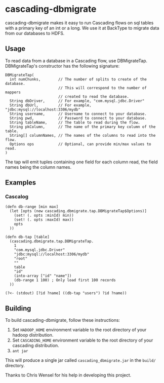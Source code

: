 cascading-dbmigrate
===================

cascading-dbmigrate makes it easy to run Cascading flows on sql tables with a
primary key of an int or a long. We use it at BackType to migrate data from our
databases to HDFS.

Usage
-----

To read data from a database in a Cascading flow, use DBMigrateTap.
DBMigrateTap's constructor has the following signature:

    DBMigrateTap(
      int numChunks,        // The number of splits to create of the database.
                            // This will correspond to the number of mappers
                            // created to read the database.
      String dbDriver,      // For example, "com.mysql.jdbc.Driver"
      String dbUrl,         // For example, "jdbc:mysql://localhost:3306/mydb"
      String username,      // Username to connect to your database.
      String pwd,           // Password to connect to your database.
      String tableName,     // The table to read during the flow.
      String pkColumn,      // The name of the primary key column of the table.
      String[] columnNames, // The names of the columns to read into the flow.
      Options ops           // Optional, can provide min/max values to read.
    )

The tap will emit tuples containing one field for each column read, the field
names being the column names.

Examples
--------

### Cascalog

    (defn db-range [min max]
      (let [opts (new cascading.dbmigrate.tap.DBMigrateTap$Options)]
        (set! (. opts :minId) min))
        (set! (. opts :maxId) max))
        opts
      ))

    (defn db-tap [table]
      (cascading.dbmigrate.tap.DBMigrateTap.
        1
        "com.mysql.jdbc.Driver"
        "jdbc:mysql://localhost:3306/mydb"
        "root"
        ""
        table
        "id"
        (into-array ["id" "name"])
        (db-range 1 100) ; Only load first 100 records
      ))

    (?<- (stdout) [?id ?name] ((db-tap "users") ?id ?name))

Building
--------

To build cascading-dbmigrate, follow these instructions:

1. Set `HADOOP_HOME` environment variable to the root directory of your hadoop
   distribution.
2. Set `CASCADING_HOME` environment variable to the root directory of your
   cascading distribution.
3. `ant jar`

This will produce a single jar called `cascading_dbmigrate.jar` in the `build/`
directory.


Thanks to Chris Wensel for his help in developing this project.

